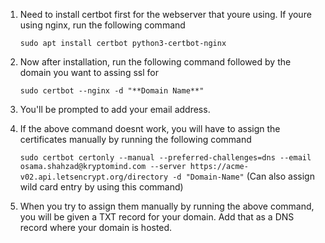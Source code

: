 1. Need to install certbot first for the webserver that youre using. If youre using nginx, run the following command

    ``` sudo apt install certbot python3-certbot-nginx ```
    
2. Now after installation, run the following command followed by the domain you want to assing ssl for

    ``` sudo certbot --nginx -d "**Domain Name**" ```
    
3. You'll be prompted to add your email address.
4. If the above command doesnt work, you will have to assign the certificates manually by running the following command

    ``` sudo certbot certonly --manual --preferred-challenges=dns --email osama.shahzad@kryptomind.com --server https://acme-v02.api.letsencrypt.org/directory -d "Domain-Name" ``` (Can also assign wild card entry by using this command)
5. When you try to assign them manually by running the above command, you will be given a TXT record for your domain. Add that as a DNS record where your domain is hosted.